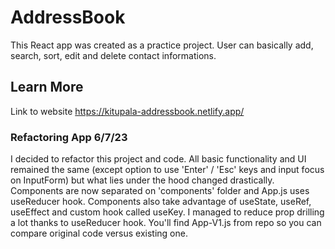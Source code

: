# AddressBook

This React app was created as a practice project. User can basically add, search, sort, edit and delete contact informations.


## Learn More

Link to website https://kitupala-addressbook.netlify.app/


### Refactoring App 6/7/23

I decided to refactor this project and code. All basic functionality and UI remained the same (except option to use 'Enter' / 'Esc' keys and input focus on InputForm) but what lies under the hood changed drastically. Components are now separated on 'components' folder and App.js uses useReducer hook. Components also take advantage of useState, useRef, useEffect and custom hook called useKey. I managed to reduce prop drilling a lot thanks to useReducer hook. You'll find App-V1.js from repo so you can compare original code versus existing one.

